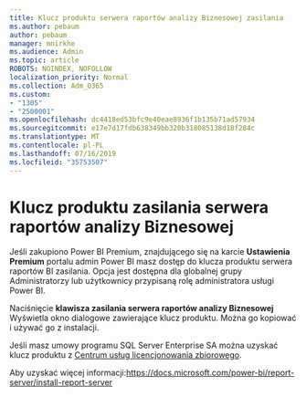```yaml
---
title: Klucz produktu serwera raportów analizy Biznesowej zasilania
ms.author: pebaum
author: pebaum
manager: mnirkhe
ms.audience: Admin
ms.topic: article
ROBOTS: NOINDEX, NOFOLLOW
localization_priority: Normal
ms.collection: Adm_O365
ms.custom:
- "1305"
- "2500001"
ms.openlocfilehash: dc4418ed53bfc9e40eae8936f1b135b71ad57934
ms.sourcegitcommit: e17e7d17fdb638349bb320b318085138d18f284c
ms.translationtype: MT
ms.contentlocale: pl-PL
ms.lasthandoff: 07/16/2019
ms.locfileid: "35753507"
---
```

# <a name="power-bi-report-server-product-key"></a>Klucz produktu zasilania serwera raportów analizy Biznesowej

Jeśli zakupiono Power BI Premium, znajdującego się na karcie **Ustawienia Premium** portalu admin Power BI masz dostęp do klucza produktu serwera raportów BI zasilania. Opcja jest dostępna dla globalnej grupy Administratorzy lub użytkownicy przypisaną rolę administratora usługi Power BI.

Naciśnięcie **klawisza zasilania serwera raportów analizy Biznesowej** Wyświetla okno dialogowe zawierające klucz produktu. Można go kopiować i używać go z instalacji.

Jeśli masz umowy programu SQL Server Enterprise SA można uzyskać klucz produktu z [Centrum usług licencjonowania zbiorowego](https://www.microsoft.com/Licensing/servicecenter/).

Aby uzyskać więcej informacji:https://docs.microsoft.com/power-bi/report-server/install-report-server
